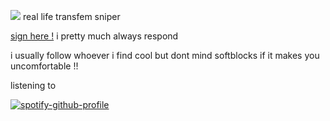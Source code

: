 ![](https://64.media.tumblr.com/c92f7de60c596948949c157b15f07423/4f0fec88a5624666-32/s1280x1920/5f9e64d522a2ec384a4535696f8ff539b670a470.pnj)
real life transfem sniper 

[sign here !](https://retrospring.net/@jaratedealer) i pretty much always respond

i usually follow whoever i find cool but dont mind softblocks if it makes you uncomfortable !!

listening to

[![spotify-github-profile](https://spotify-github-profile.vercel.app/api/view?uid=6ee6c3uiykzyf00n8qqgt3t8m&cover_image=true&theme=natemoo-re&show_offline=false&background_color=121212&interchange=true&bar_color=cc392e&bar_color_cover=false)](https://spotify-github-profile.vercel.app/api/view?uid=6ee6c3uiykzyf00n8qqgt3t8m&redirect=true)



















